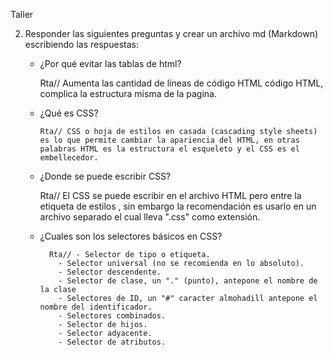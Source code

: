 Taller 

2. Responder las siguientes preguntas y crear un archivo md (Markdown) escribiendo las respuestas:

    * ¿Por qué evitar las tablas de html?
    
    	Rta//  Aumenta las cantidad de líneas de código HTML código HTML, complica la estructura misma de la pagina. 

    * ¿Qué es CSS?

	      Rta// CSS o hoja de estilos en casada (cascading style sheets) es lo que permite cambiar la apariencia del HTML, en otras palabras HTML es la estructura el esqueleto y el CSS es el embellecedor.

    * ¿Donde se puede escribir CSS?

	    Rta// El CSS se puede escribir en el archivo HTML pero entre la etiqueta de estilos <style> </style>, sin embargo la recomendación es usarlo en un archivo separado el cual lleva ".css" como extensión.

    * ¿Cuales son los selectores básicos en CSS?

	    	Rta// - Selector de tipo o etiqueta.
	    	  - Selector universal (no se recomienda en lo absoluto).
	    	  - Selector descendente.
	    	  - Selector de clase, un "." (punto), antepone el nombre de la clase
	    	  - Selectores de ID, un "#" caracter almohadill antepone el nombre del identificador.
	    	  - Selectores combinados.
	    	  - Selector de hijos.
	    	  - Selector adyacente.
	    	  - Selector de atributos.

